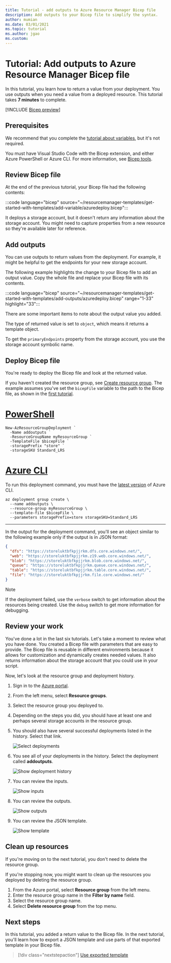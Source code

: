 ```yaml
---
title: Tutorial - add outputs to Azure Resource Manager Bicep file
description: Add outputs to your Bicep file to simplify the syntax.
author: mumian
ms.date: 03/01/2021
ms.topic: tutorial
ms.author: jgao
ms.custom:
---
```


# Tutorial: Add outputs to Azure Resource Manager Bicep file

In this tutorial, you learn how to return a value from your deployment. You use outputs when you need a value from a deployed resource. This tutorial takes **7 minutes** to complete.

[!INCLUDE [Bicep preview](../../../includes/resource-manager-bicep-preview.md)]

## Prerequisites

We recommend that you complete the [tutorial about variables](bicep-tutorial-add-variables.md), but it's not required.

You must have Visual Studio Code with the Bicep extension, and either Azure PowerShell or Azure CLI. For more information, see [Bicep tools](bicep-tutorial-create-first-bicep.md#get-tools).

## Review Bicep file

At the end of the previous tutorial, your Bicep file had the following contents:

:::code language="bicep" source="~/resourcemanager-templates/get-started-with-templates/add-variable/azuredeploy.bicep":::

It deploys a storage account, but it doesn't return any information about the storage account. You might need to capture properties from a new resource so they're available later for reference.

## Add outputs

You can use outputs to return values from the deployment. For example, it might be helpful to get the endpoints for your new storage account.

The following example highlights the change to your Bicep file to add an output value. Copy the whole file and replace your Bicep file with its contents.

:::code language="bicep" source="~/resourcemanager-templates/get-started-with-templates/add-outputs/azuredeploy.bicep" range="1-33" highlight="33":::

There are some important items to note about the output value you added.

The type of returned value is set to `object`, which means it returns a template object.

To get the `primaryEndpoints` property from the storage account, you use the storage account symbolic name.

## Deploy Bicep file

You're ready to deploy the Bicep file and look at the returned value.

If you haven't created the resource group, see [Create resource group](bicep-tutorial-create-first-bicep.md#create-resource-group). The example assumes you've set the `bicepFile` variable to the path to the Bicep file, as shown in the [first tutorial](bicep-tutorial-create-first-bicep.md#deploy-bicep-file).

# [PowerShell](#tab/azure-powershell)

```azurepowershell
New-AzResourceGroupDeployment `
  -Name addoutputs `
  -ResourceGroupName myResourceGroup `
  -TemplateFile $bicepFile `
  -storagePrefix "store" `
  -storageSKU Standard_LRS
```

# [Azure CLI](#tab/azure-cli)

To run this deployment command, you must have the [latest version](/cli/azure/install-azure-cli) of Azure CLI.

```azurecli
az deployment group create \
  --name addoutputs \
  --resource-group myResourceGroup \
  --template-file $bicepFile \
  --parameters storagePrefix=store storageSKU=Standard_LRS
```

---

In the output for the deployment command, you'll see an object similar to the following example only if the output is in JSON format:

```json
{
  "dfs": "https://storeluktbfkpjjrkm.dfs.core.windows.net/",
  "web": "https://storeluktbfkpjjrkm.z19.web.core.windows.net/",
  "blob": "https://storeluktbfkpjjrkm.blob.core.windows.net/",
  "queue": "https://storeluktbfkpjjrkm.queue.core.windows.net/",
  "table": "https://storeluktbfkpjjrkm.table.core.windows.net/",
  "file": "https://storeluktbfkpjjrkm.file.core.windows.net/"
}
```

> [!NOTE]
> If the deployment failed, use the `verbose` switch to get information about the resources being created. Use the `debug` switch to get more information for debugging.

## Review your work

You've done a lot in the last six tutorials. Let's take a moment to review what you have done. You created a Bicep file with parameters that are easy to provide. The Bicep file is reusable in different environments because it allows for customization and dynamically creates needed values. It also returns information about the storage account that you could use in your script.

Now, let's look at the resource group and deployment history.

1. Sign in to the [Azure portal](https://portal.azure.com).
1. From the left menu, select **Resource groups**.
1. Select the resource group you deployed to.
1. Depending on the steps you did, you should have at least one and perhaps several storage accounts in the resource group.
1. You should also have several successful deployments listed in the history. Select that link.

   ![Select deployments](./media/bicep-tutorial-add-outputs/select-deployments.png)

1. You see all of your deployments in the history. Select the deployment called **addoutputs**.

   ![Show deployment history](./media/bicep-tutorial-add-outputs/show-history.png)

1. You can review the inputs.

   ![Show inputs](./media/bicep-tutorial-add-outputs/show-inputs.png)

1. You can review the outputs.

   ![Show outputs](./media/bicep-tutorial-add-outputs/show-outputs.png)

1. You can review the JSON template.

   ![Show template](./media/bicep-tutorial-add-outputs/show-template.png)

## Clean up resources

If you're moving on to the next tutorial, you don't need to delete the resource group.

If you're stopping now, you might want to clean up the resources you deployed by deleting the resource group.

1. From the Azure portal, select **Resource group** from the left menu.
2. Enter the resource group name in the **Filter by name** field.
3. Select the resource group name.
4. Select **Delete resource group** from the top menu.

## Next steps

In this tutorial, you added a return value to the Bicep file. In the next tutorial, you'll learn how to export a JSON template and use parts of that exported template in your Bicep file.

> [!div class="nextstepaction"]
> [Use exported template](bicep-tutorial-export-template.md)
